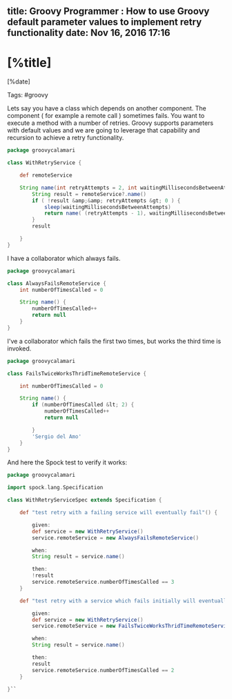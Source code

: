 title: Groovy Programmer : How to use Groovy default parameter values to implement retry functionality
date: Nov 16, 2016 17:16
---

# [%title]

[%date]

Tags: #groovy

Lets say you have a class which depends on another component. The component ( for example a remote call ) sometimes fails. You want to execute a method with a number of retries. Groovy supports parameters with default values and we are going to leverage that capability and recursion to achieve a retry functionality.

```groovy
package groovycalamari

class WithRetryService {

    def remoteService

    String name(int retryAttempts = 2, int waitingMillisecondsBetweenAttempts = 5_000) {
        String result = remoteService?.name()
        if ( !result &amp;&amp; retryAttempts &gt; 0 ) {
            sleep(waitingMillisecondsBetweenAttempts)
            return name( (retryAttempts - 1), waitingMillisecondsBetweenAttempts )
        }
        result

    }
}
```

I have a collaborator which always fails.

```groovy
package groovycalamari

class AlwaysFailsRemoteService {
    int numberOfTimesCalled = 0

    String name() {
        numberOfTimesCalled++
        return null
    }
}
```

I've a collaborator which fails the first two times, but works the third time is invoked.

```groovy
package groovycalamari

class FailsTwiceWorksThridTimeRemoteService {

    int numberOfTimesCalled = 0

    String name() {
        if (numberOfTimesCalled &lt; 2) {
            numberOfTimesCalled++
            return null

        }
        'Sergio del Amo'
    }
}

```

And here the Spock test to verify it works:

```groovy
package groovycalamari

import spock.lang.Specification

class WithRetryServiceSpec extends Specification {

    def "test retry with a failing service will eventually fail"() {

        given:
        def service = new WithRetryService()
        service.remoteService = new AlwaysFailsRemoteService()

        when:
        String result = service.name()

        then:
        !result
        service.remoteService.numberOfTimesCalled == 3
    }

    def "test retry with a service which fails initially will eventually pass"() {

        given:
        def service = new WithRetryService()
        service.remoteService = new FailsTwiceWorksThridTimeRemoteService()

        when:
        String result = service.name()

        then:
        result
        service.remoteService.numberOfTimesCalled == 2
    }

}``



